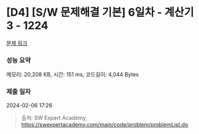 # [D4] [S/W 문제해결 기본] 6일차 - 계산기3 - 1224 

[문제 링크](https://swexpertacademy.com/main/code/problem/problemDetail.do?contestProbId=AV14tDX6AFgCFAYD) 

### 성능 요약

메모리: 20,208 KB, 시간: 151 ms, 코드길이: 4,044 Bytes

### 제출 일자

2024-02-06 17:26



> 출처: SW Expert Academy, https://swexpertacademy.com/main/code/problem/problemList.do